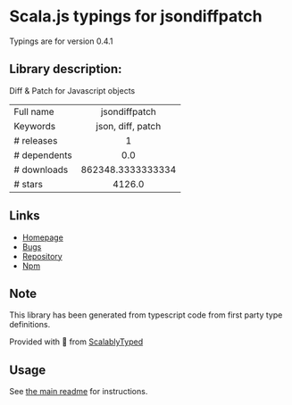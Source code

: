 
# Scala.js typings for jsondiffpatch

Typings are for version 0.4.1

## Library description:
Diff & Patch for Javascript objects

|                    |                 |
| ------------------ | :-------------: |
| Full name          | jsondiffpatch |
| Keywords           | json, diff, patch |
| # releases         | 1 |
| # dependents       | 0.0 |
| # downloads        | 862348.3333333334 |
| # stars            | 4126.0 |

## Links
- [Homepage](https://github.com/benjamine/jsondiffpatch)
- [Bugs](https://github.com/benjamine/jsondiffpatch/issues)
- [Repository](https://github.com/benjamine/jsondiffpatch)
- [Npm](https://www.npmjs.com/package/jsondiffpatch)
    


## Note
This library has been generated from typescript code from first party type definitions.

Provided with :purple_heart: from [ScalablyTyped](https://github.com/oyvindberg/ScalablyTyped)

## Usage
See [the main readme](../../readme.md) for instructions.


